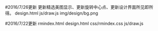 #2016/7/26更新
更新精选美图显示、更新旋转中心点、更新设计界面所见即所得。
design.html
js/draw.js
img/design/bg.png

#2016/7/22更新
rmindex.html
design.html
css/rmindex.css
js/draw.js